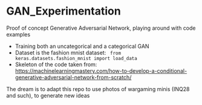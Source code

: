 # GAN_Experimentation
Proof of concept Generative Adversarial Network, playing around with code examples
- Training both an uncategorical and a categorical GAN
- Dataset is the fashion mnist dataset: <code> from keras.datasets.fashion_mnist import load_data </code>
- Skeleton of the code taken from: https://machinelearningmastery.com/how-to-develop-a-conditional-generative-adversarial-network-from-scratch/

The dream is to adapt this repo to use photos of wargaming minis (INQ28 and such), to generate new ideas

